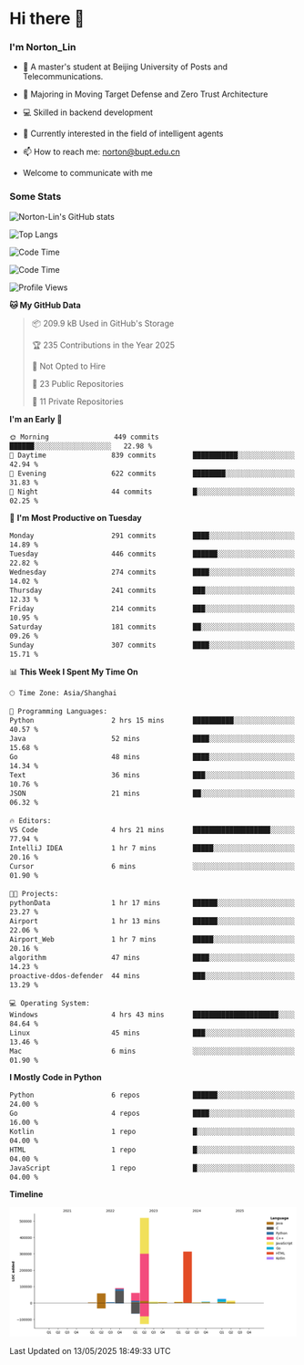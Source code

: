 
# Hi there 👋

### I'm Norton_Lin
- 🏫 A master's student at Beijing University of Posts and Telecommunications.
- 🌱 Majoring in Moving Target Defense and Zero Trust Architecture
- 💻 Skilled in backend development
- 🤖 Currently interested in the field of intelligent agents
- 📫 How to reach me: [norton@bupt.edu.cn](mailto:norton@bupt.edu.cn)

- Welcome to communicate with me

### Some Stats
![Norton-Lin's GitHub stats](https://github-readme-stats.vercel.app/api?username=Norton-Lin&count_private=true&show_icons=true&theme=radical)

![Top Langs](https://github-readme-stats.vercel.app/api/top-langs/?username=Norton-Lin&langs_count=10&layout=compact)

![Code Time](https://github-readme-stats.vercel.app/api/wakatime?username=Norton_Lin)

<!--START_SECTION:waka-->
![Code Time](http://img.shields.io/badge/Code%20Time-970%20hrs%2045%20mins-blue)

![Profile Views](http://img.shields.io/badge/Profile%20Views-0-blue)

**🐱 My GitHub Data** 

> 📦 209.9 kB Used in GitHub's Storage 
 > 
> 🏆 235 Contributions in the Year 2025
 > 
> 🚫 Not Opted to Hire
 > 
> 📜 23 Public Repositories 
 > 
> 🔑 11 Private Repositories 
 > 
**I'm an Early 🐤** 

```text
🌞 Morning                449 commits         ██████░░░░░░░░░░░░░░░░░░░   22.98 % 
🌆 Daytime                839 commits         ███████████░░░░░░░░░░░░░░   42.94 % 
🌃 Evening                622 commits         ████████░░░░░░░░░░░░░░░░░   31.83 % 
🌙 Night                  44 commits          █░░░░░░░░░░░░░░░░░░░░░░░░   02.25 % 
```
📅 **I'm Most Productive on Tuesday** 

```text
Monday                   291 commits         ████░░░░░░░░░░░░░░░░░░░░░   14.89 % 
Tuesday                  446 commits         ██████░░░░░░░░░░░░░░░░░░░   22.82 % 
Wednesday                274 commits         ████░░░░░░░░░░░░░░░░░░░░░   14.02 % 
Thursday                 241 commits         ███░░░░░░░░░░░░░░░░░░░░░░   12.33 % 
Friday                   214 commits         ███░░░░░░░░░░░░░░░░░░░░░░   10.95 % 
Saturday                 181 commits         ██░░░░░░░░░░░░░░░░░░░░░░░   09.26 % 
Sunday                   307 commits         ████░░░░░░░░░░░░░░░░░░░░░   15.71 % 
```


📊 **This Week I Spent My Time On** 

```text
🕑︎ Time Zone: Asia/Shanghai

💬 Programming Languages: 
Python                   2 hrs 15 mins       ██████████░░░░░░░░░░░░░░░   40.57 % 
Java                     52 mins             ████░░░░░░░░░░░░░░░░░░░░░   15.68 % 
Go                       48 mins             ████░░░░░░░░░░░░░░░░░░░░░   14.34 % 
Text                     36 mins             ███░░░░░░░░░░░░░░░░░░░░░░   10.76 % 
JSON                     21 mins             ██░░░░░░░░░░░░░░░░░░░░░░░   06.32 % 

🔥 Editors: 
VS Code                  4 hrs 21 mins       ███████████████████░░░░░░   77.94 % 
IntelliJ IDEA            1 hr 7 mins         █████░░░░░░░░░░░░░░░░░░░░   20.16 % 
Cursor                   6 mins              ░░░░░░░░░░░░░░░░░░░░░░░░░   01.90 % 

🐱‍💻 Projects: 
pythonData               1 hr 17 mins        ██████░░░░░░░░░░░░░░░░░░░   23.27 % 
Airport                  1 hr 13 mins        ██████░░░░░░░░░░░░░░░░░░░   22.06 % 
Airport_Web              1 hr 7 mins         █████░░░░░░░░░░░░░░░░░░░░   20.16 % 
algorithm                47 mins             ████░░░░░░░░░░░░░░░░░░░░░   14.23 % 
proactive-ddos-defender  44 mins             ███░░░░░░░░░░░░░░░░░░░░░░   13.29 % 

💻 Operating System: 
Windows                  4 hrs 43 mins       █████████████████████░░░░   84.64 % 
Linux                    45 mins             ███░░░░░░░░░░░░░░░░░░░░░░   13.46 % 
Mac                      6 mins              ░░░░░░░░░░░░░░░░░░░░░░░░░   01.90 % 
```

**I Mostly Code in Python** 

```text
Python                   6 repos             ██████░░░░░░░░░░░░░░░░░░░   24.00 % 
Go                       4 repos             ████░░░░░░░░░░░░░░░░░░░░░   16.00 % 
Kotlin                   1 repo              █░░░░░░░░░░░░░░░░░░░░░░░░   04.00 % 
HTML                     1 repo              █░░░░░░░░░░░░░░░░░░░░░░░░   04.00 % 
JavaScript               1 repo              █░░░░░░░░░░░░░░░░░░░░░░░░   04.00 % 
```



**Timeline**

![Lines of Code chart](https://raw.githubusercontent.com/Norton-Lin/Norton-Lin/main/assets/bar_graph.png)


 Last Updated on 13/05/2025 18:49:33 UTC
<!--END_SECTION:waka-->
